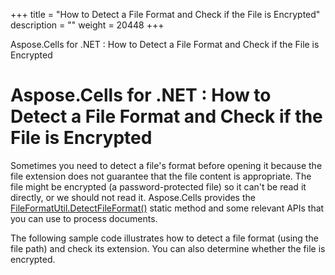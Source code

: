 +++
title = "How to Detect a File Format and Check if the File is Encrypted" 
description = "" 
weight = 20448 
+++

Aspose.Cells for .NET : How to Detect a File Format and Check if the File is Encrypted  

# Aspose.Cells for .NET : How to Detect a File Format and Check if the File is Encrypted


Sometimes you need to detect a file's format before opening it because the file extension does not guarantee that the file content is appropriate. The file might be encrypted (a password-protected file) so it can't be read it directly, or we should not read it. Aspose.Cells provides the [FileFormatUtil.DetectFileFormat()](https://apireference.aspose.com/net/cells/aspose.cells/fileformatutil/methods/detectfileformat/index) static method and some relevant APIs that you can use to process documents.

The following sample code illustrates how to detect a file format (using the file path) and check its extension. You can also determine whether the file is encrypted.


